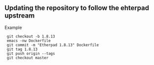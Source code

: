 


## Updating the repository to follow the ehterpad upstream


Example

     git checkout -b 1.8.13
     emacs -nw Dockerfile
     git commit -m "Etherpad 1.8.13" Dockerfile
     git tag 1.8.13
     git push origin --tags
     git checkout master